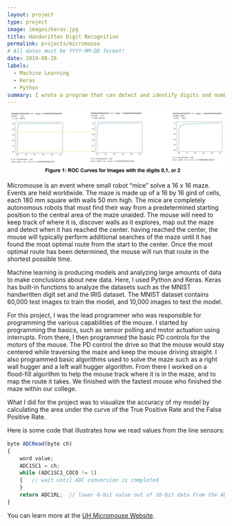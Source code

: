 ```yaml
---
layout: project
type: project
image: images/keras.jpg
title: Handwritten Digit Recognition
permalink: projects/micromouse
# All dates must be YYYY-MM-DD format!
date: 2019-08-26
labels:
  - Machine Learning
  - Keras
  - Python
summary: I wrote a program that can detect and identify digits and numbers by using Python with Keras.
---
```


<div class="ui small rounded images">
  <img class="ui image" src="../images/machinelearning.png">
</div>

Micromouse is an event where small robot “mice” solve a 16 x 16 maze.  Events are held worldwide.  The maze is made up of a 16 by 16 gird of cells, each 180 mm square with walls 50 mm high.  The mice are completely autonomous robots that must find their way from a predetermined starting position to the central area of the maze unaided.  The mouse will need to keep track of where it is, discover walls as it explores, map out the maze and detect when it has reached the center.  having reached the center, the mouse will typically perform additional searches of the maze until it has found the most optimal route from the start to the center.  Once the most optimal route has been determined, the mouse will run that route in the shortest possible time.

Machine learning is producing models and analyzing large amounts of data to make conclusions about new data. Here, I used Python and Keras. Keras has built-in functions to analyze the datasets such as the MNIST handwritten digit set and the IRIS dataset. The MNIST dataset contains 60,000 test images to train the model, and 10,000 images to test the model. 

For this project, I was the lead programmer who was responsible for programming the various capabilities of the mouse.  I started by programming the basics, such as sensor polling and motor actuation using interrupts.  From there, I then programmed the basic PD controls for the motors of the mouse.  The PD control the drive so that the mouse would stay centered while traversing the maze and keep the mouse driving straight.  I also programmed basic algorithms used to solve the maze such as a right wall hugger and a left wall hugger algorithm.  From there I worked on a flood-fill algorithm to help the mouse track where it is in the maze, and to map the route it takes.  We finished with the fastest mouse who finished the maze within our college.

What I did for the project was to visualize the accuracy of my model by calculating the area under the curve of the True Positive Rate and the False Positive Rate.

Here is some code that illustrates how we read values from the line sensors:

```js
byte ADCRead(byte ch)
{
    word value;
    ADC1SC1 = ch;
    while (ADC1SC1_COCO != 1)
    {   // wait until ADC conversion is completed   
    }
    return ADC1RL;  // lower 8-bit value out of 10-bit data from the ADC
}
```

You can learn more at the [UH Micromouse Website](http://www-ee.eng.hawaii.edu/~mmouse/about.html).



